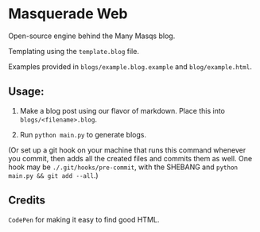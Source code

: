 # Masquerade Web

Open-source engine behind the Many Masqs blog.

Templating using the `template.blog` file.

Examples provided in `blogs/example.blog.example` and `blog/example.html`.

## Usage:

1. Make a blog post using our flavor of markdown. Place this into `blogs/<filename>.blog`.

2. Run `python main.py` to generate blogs.

(Or set up a git hook on your machine that runs this command whenever you commit, then adds all the created files and commits them as well. One hook may be `./.git/hooks/pre-commit`, with the SHEBANG and `python main.py && git add --all`.)

## Credits

`CodePen` for making it easy to find good HTML.